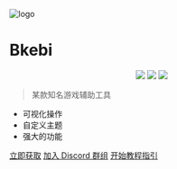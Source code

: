 ![logo](_media/icon.ico)

# Bkebi 

<p align="center">
	<a href="https://github.com/Bkebi-Group/Bkebi-GC-Release/releases/latest"><img src="https://img.shields.io/github/v/release/Bkebi-Group/Bkebi-GC-Release?style=for-the-badge"></a>
	<a href="https://github.com/Bkebi-Group/Bkebi-GC-Release/releases"><img src="https://img.shields.io/github/downloads/Bkebi-Group/Bkebi-GC-Release/total.svg?style=for-the-badge"></a>
	<a href="https://discord.gg/bkebi"><img src="https://img.shields.io/discord/1026295403282436097?label=Discord&logo=discord&style=for-the-badge&color=blueviolet"></a>
</p>


> 某款知名游戏辅助工具

- 可视化操作
- 自定义主题
- 强大的功能

[立即获取](https://github.com/Bkebi-Group/Bkebi-GC-Release/releases/latest)
[加入 Discord 群组](https://discord.gg/bkebi)
[开始教程指引](#main)

<!-- 背景图片 -->



<!-- 背景色 -->


